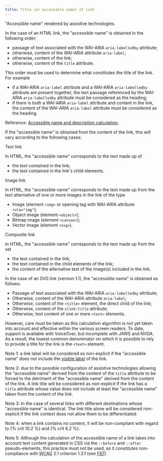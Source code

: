 ```yaml
---
title: Title (or accessible name) of link
---
```


"Accessible name" rendered by assistive technologies.

In the case of an HTML link, the "accessible name" is obtained in the following order:

- passage of text associated with the WAI-ARIA `aria-labelledby` attribute;
- otherwise, content of the WAI-ARIA attribute `aria-label`;
- otherwise, content of the link;
- otherwise, content of the `title` attribute.

This order must be used to determine what constitutes the title of the link. For example

- if a WAI-ARIA `aria-label` attribute and a WAI-ARIA `aria-labelledby` attribute are present together, the text passage referenced by the WAI-ARIA `aria-labelledby` attribute must be considered as the heading;
- if there is both a WAI-ARIA `aria-label` attribute and content in the link, the content of the WAI-ARIA `aria-label` attribute must be considered as the heading.

Reference: <span lang="en">[Accessible name and description calculation](https://www.w3.org/TR/html-aam-1.0/#accessible-name-and-description-computation)</span>.

If the "accessible name" is obtained from the content of the link, this will vary according to the following cases:

Text link

In HTML, the "accessible name" corresponds to the text made up of

- the text contained in the link;
- the text contained in the link's child elements.

Image link

In HTML, the "accessible name" corresponds to the text made up from the text alternative of one or more images in the link of the type

- Image (element `<img>` or opening tag with WAI-ARIA attribute `role="img"`);
- Object image (element `<object>`);
- Bitmap image (element `<canvas>`);
- Vector image (element `<svg>`).

Composite link

In HTML, the "accessible name" corresponds to the text made up from the set

- the text contained in the link;
- the text contained in the child elements of the link;
- the content of the alternative text of the image(s) included in the link.

In the case of an SVG link (version 1.1), the "accessible name" is obtained as follows:

- Passage of text associated with the WAI-ARIA `aria-labelledby` attribute;
- Otherwise, content of the WAI-ARIA attribute `aria-label`;
- Otherwise, content of the `<title>` element, the direct child of the link;
- Otherwise, content of the `xlink:title` attribute;
- Otherwise, text content of one or more `<text>` elements.

However, care must be taken as this calculation algorithm is not yet taken into account and effective within the various screen readers. To date, support is available with VoiceOver, but incomplete with JAWS and NVDA. As a result, the lowest common denominator on which it is possible to rely to provide a title for the link is the `<text>` element.

Note 1: a link label will be considered as non-explicit if the "accessible name" does not include the [visible label](#visible-label) of the link.

Note 2: due to the possible configuration of assistive technologies allowing the "accessible name" derived from the content of the `title` attribute to be forced to the detriment of the "accessible name" derived from the content of the link. A link title will be considered as non-explicit if the link has a `title` attribute whose value does not include at least the "accessible name" taken from the content of the link.

Note 3: In the case of several links with different destinations whose "accessible name" is identical. The link title alone will be considered non-explicit if the link context does not allow them to be differentiated.

Note 4: when a link contains no content, it will be non-compliant with regard to {% crit 10.2 %} and {% crit 6.2 %}.

Note 5: Although the calculation of the accessible name of a link takes into account text content generated in CSS via the `::before` and `::after` pseudo-elements, this practice must not be used, as it constitutes non-compliance with <abbr lang="en" title="web content accessibility guidelines">WCAG</abbr> 2.1 criterion 1.3.1 (see [F87](https://www.w3.org/WAI/WCAG21/Techniques/failures/F87)).
